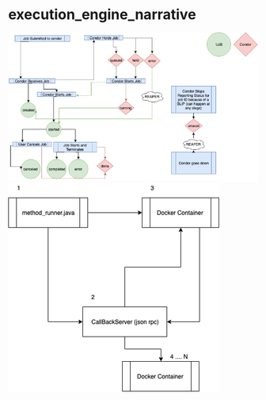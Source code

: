# execution_engine_narrative

![HTCondor State Diagram](StateDiagram.png "HTCondor State Diagram")
![Jobs Diagram](NJS_Docker.png "Jobs Diagram")
